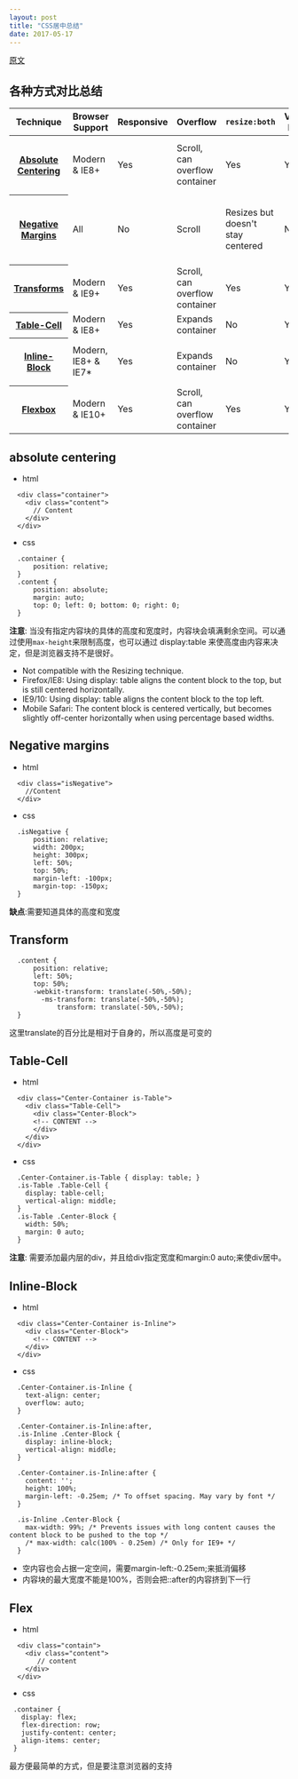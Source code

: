 ```yaml
---
layout: post
title: "CSS居中总结"
date: 2017-05-17
---
```


[原文](https://codepen.io/shshaw/full/gEiDt)
## 各种方式对比总结
<table class="table">
        <thead>
          <tr>
            <th scope="col" class="Technique-Title">Technique</th>
            <th scope="col" class="Browser-Support">Browser Support</th>
            <th scope="col" class="Responsive-Support">Responsive</th>
            <th scope="col" class="Overflow-Support">Overflow</th>
            <th scope="col" class="Resize-Support"><code>resize:both</code></th>
            <th scope="col" class="Height-Support">Variable Height</th>
            <th scope="col" class="Major-Caveats">Major Caveats</th>
          </tr>
        </thead>
        <tbody>
          <tr>
            <th scope="row" class="Technique-Title"><a rel="nofollow" href="#Overview">Absolute Centering</a></th>
            <td class="Browser-Support">Modern &amp; IE8+</td>
            <td class="Responsive-Support">Yes</td>
            <td class="Overflow-Support">Scroll, can overflow container</td>
            <td class="Resize-Support">Yes</td>
            <td class="Height-Support">Yes*</td>
            <td class="Major-Caveats"><a rel="nofollow" href="#Height">Variable Height</a> not perfect cross-browser</td>
          </tr>
          <tr>
            <th scope="row" class="Technique-Title"><a rel="nofollow" href="#Negative-Margins">Negative Margins</a></th>
            <td class="Browser-Support">All</td>
            <td class="Responsive-Support">No</td>
            <td class="Overflow-Support">Scroll</td>
            <td class="Resize-Support">Resizes but doesn't stay centered</td>
            <td class="Height-Support">No</td>
            <td class="Major-Caveats">Not responsive, margins must be calculated manually</td>
          </tr>
          <tr>
            <th scope="row" class="Technique-Title"><a rel="nofollow" href="#Transforms">Transforms</a></th>
            <td class="Browser-Support">Modern &amp; IE9+</td>
            <td class="Responsive-Support">Yes</td>
            <td class="Overflow-Support">Scroll, can overflow container</td>
            <td class="Resize-Support">Yes</td>
            <td class="Height-Support">Yes</td>
            <td class="Major-Caveats">Blurry rendering</td>
          </tr>
          <tr>
            <th scope="row" class="Technique-Title"><a rel="nofollow" href="#Table-Cell">Table-Cell</a></th>
            <td class="Browser-Support">Modern &amp; IE8+</td>
            <td class="Responsive-Support">Yes</td>
            <td class="Overflow-Support">Expands container</td>
            <td class="Resize-Support">No</td>
            <td class="Height-Support">Yes</td>
            <td class="Major-Caveats">Extra markup</td>
          </tr>
          <tr>
            <th scope="row" class="Technique-Title"><a rel="nofollow" href="#Inline-Block">Inline-Block</a></th>
            <td class="Browser-Support">Modern, IE8+ &amp; IE7*</td>
            <td class="Responsive-Support">Yes</td>
            <td class="Overflow-Support">Expands container</td>
            <td class="Resize-Support">No</td>
            <td class="Height-Support">Yes</td>
            <td class="Major-Caveats">Requires container, hacky styles</td>
          </tr>
          <tr>
            <th scope="row" class="Technique-Title"><a rel="nofollow" href="#Flexbox">Flexbox</a></th>
            <td class="Browser-Support">Modern &amp; IE10+</td>
            <td class="Responsive-Support">Yes</td>
            <td class="Overflow-Support">Scroll, can overflow container</td>
            <td class="Resize-Support">Yes</td>
            <td class="Height-Support">Yes</td>
            <td class="Major-Caveats">Requires container, vendor prefixes</td>
          </tr>
        </tbody>
      </table>      

## absolute centering
- html
```
  <div class="container">
    <div class="content">
      // Content
    </div>
  </div>
```

- css
```
  .container {
      position: relative;
  }
  .content {
      position: absolute;
      margin: auto;
      top: 0; left: 0; bottom: 0; right: 0;
  }
```

 **注意**: 当没有指定内容块的具体的高度和宽度时，内容块会填满剩余空间。可以通过使用``max-height``来限制高度，也可以通过 display:table 来使高度由内容来决定，但是浏览器支持不是很好。
 - Not compatible with the Resizing technique.
 - Firefox/IE8: Using display: table aligns the content block to the top, but is still centered horizontally.
 - IE9/10: Using display: table aligns the content block to the top left.
 - Mobile Safari: The content block is centered vertically, but becomes slightly off-center horizontally when using percentage based widths.

## Negative margins
- html
```
  <div class="isNegative">
    //Content
  </div>
```

- css
```
  .isNegative {
      position: relative;
      width: 200px;
      height: 300px;
      left: 50%;
      top: 50%;
      margin-left: -100px;
      margin-top: -150px;
  }
```

 **缺点**:需要知道具体的高度和宽度

## Transform
```
  .content {
      position: relative;
      left: 50%;
      top: 50%;
      -webkit-transform: translate(-50%,-50%);
        -ms-transform: translate(-50%,-50%);
            transform: translate(-50%,-50%);
  }
```
 这里translate的百分比是相对于自身的，所以高度是可变的


## Table-Cell
- html
```
  <div class="Center-Container is-Table">
    <div class="Table-Cell">
      <div class="Center-Block">
      <!-- CONTENT -->
      </div>
    </div>
  </div>
```

- css
```
  .Center-Container.is-Table { display: table; }
  .is-Table .Table-Cell {
    display: table-cell;
    vertical-align: middle;
  }
  .is-Table .Center-Block {
    width: 50%;
    margin: 0 auto;
  }
```

 **注意**: 需要添加最内层的div，并且给div指定宽度和margin:0 auto;来使div居中。

## Inline-Block
- html
```
  <div class="Center-Container is-Inline">
    <div class="Center-Block">
      <!-- CONTENT -->
    </div>
  </div>
```

- css
```
  .Center-Container.is-Inline {
    text-align: center;
    overflow: auto;
  }

  .Center-Container.is-Inline:after,
  .is-Inline .Center-Block {
    display: inline-block;
    vertical-align: middle;
  }

  .Center-Container.is-Inline:after {
    content: '';
    height: 100%;
    margin-left: -0.25em; /* To offset spacing. May vary by font */
  }

  .is-Inline .Center-Block {
    max-width: 99%; /* Prevents issues with long content causes the content block to be pushed to the top */
    /* max-width: calc(100% - 0.25em) /* Only for IE9+ */
  }
```
 - 空内容也会占据一定空间，需要margin-left:-0.25em;来抵消偏移
 - 内容块的最大宽度不能是100%，否则会把::after的内容挤到下一行

## Flex
- html
 ```
   <div class="contain">
     <div class="content">
        // content
     </div>
   </div>
 ```

- css
 ```
  .container {
    display: flex;
    flex-direction: row;
    justify-content: center;
    align-items: center;
  }
 ```
 最方便最简单的方式，但是要注意浏览器的支持
